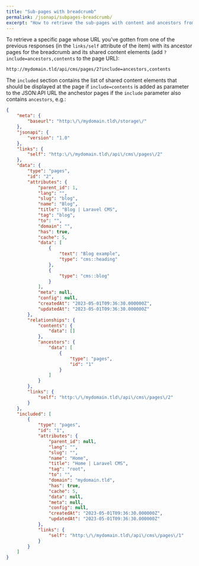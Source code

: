 ```yaml
---
title: "Sub-pages with breadcrumb"
permalink: /jsonapi/subpages-breadcrumb/
excerpt: "How to retrieve the sub-pages with content and ancestors from Laravel CMS using the JSON:API to build page with breadcrumb"
---
```


To retrieve a specific page whose URL you've gotten from one of the previous responses (in the `links/self` attribute of the item) with its ancestor pages for the breadcrumb and its shared content elements (add `?include=ancestors,contents` to the page URL):

```
http://mydomain.tld/api/cms/pages/2?include=ancestors,contents
```

The `included` section contains the list of shared content elements that should be displayed at the page if `include=contents` is added as parameter to the JSON:API URL the anchestor pages if the `include` parameter also contains `ancestors`, e.g.:

```json
{
    "meta": {
        "baseurl": "http:\/\/mydomain.tld\/storage\/"
    },
    "jsonapi": {
        "version": "1.0"
    },
    "links": {
        "self": "http:\/\/mydomain.tld\/api\/cms\/pages\/2"
    },
    "data": {
        "type": "pages",
        "id": "2",
        "attributes": {
            "parent_id": 1,
            "lang": "",
            "slug": "blog",
            "name": "Blog",
            "title": "Blog | Laravel CMS",
            "tag": "blog",
            "to": "",
            "domain": "",
            "has": true,
            "cache": 5,
            "data": [
                {
                    "text": "Blog example",
                    "type": "cms::heading"
                },
                {
                    "type": "cms::blog"
                }
            ],
            "meta": null,
            "config": null,
            "createdAt": "2023-05-01T09:36:30.000000Z",
            "updatedAt": "2023-05-01T09:36:30.000000Z"
        },
        "relationships": {
            "contents": {
                "data": []
            },
            "ancestors": {
                "data": [
                    {
                        "type": "pages",
                        "id": "1"
                    }
                ]
            }
        },
        "links": {
            "self": "http:\/\/mydomain.tld\/api\/cms\/pages\/2"
        }
    },
    "included": [
        {
            "type": "pages",
            "id": "1",
            "attributes": {
                "parent_id": null,
                "lang": "",
                "slug": "",
                "name": "Home",
                "title": "Home | Laravel CMS",
                "tag": "root",
                "to": "",
                "domain": "mydomain.tld",
                "has": true,
                "cache": 5,
                "data": null,
                "meta": null,
                "config": null,
                "createdAt": "2023-05-01T09:36:30.000000Z",
                "updatedAt": "2023-05-01T09:36:30.000000Z"
            },
            "links": {
                "self": "http:\/\/mydomain.tld\/api\/cms\/pages\/1"
            }
        }
    ]
}
```
